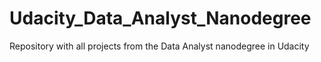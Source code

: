 # Udacity_Data_Analyst_Nanodegree
Repository with all projects from the Data Analyst nanodegree in Udacity
